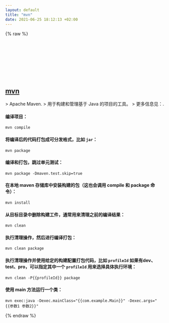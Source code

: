 ```yaml
---
layout: default
title: "mvn"
date: 2021-06-25 18:12:13 +02:00
---
```

{% raw %}
<h2 id="mvn">
  <a href="/zh/common/mvn.html">mvn</a> <a href="#mvn"><svg class="icon">
    <use href="/assets/images/unicode_sprite.svg#link" />
  </svg></a>
</h2>
> Apache Maven.
> 用于构建和管理基于 Java 的项目的工具。
> 更多信息见：<https://maven.apache.org>.

#### 编译项目：
```shell
mvn compile
```
#### 将编译后的代码打包成可分发格式，比如 `jar`：
```shell
mvn package
```
#### 编译和打包，跳过单元测试：
```shell
mvn package -Dmaven.test.skip=true
```
#### 在本地 maven 存储库中安装构建的包（这也会调用 compile 和 package 命令）：
```shell
mvn install
```
#### 从目标目录中删除构建工件，通常用来清理之前的编译结果：
```shell
mvn clean
```
#### 执行清理操作，然后进行编译打包：
```shell
mvn clean package
```
#### 执行清理操作并使用给定的构建配置打包代码，比如 `profileId` 如果有dev、test、pro，可以指定其中一个 `profileId` 用来选择具体执行环境：
```shell
mvn clean -P{{profileId}} package
```
#### 使用 main 方法运行一个类：
```shell
mvn exec:java -Dexec.mainClass="{{com.example.Main}}" -Dexec.args="{{参数1 参数2}}"
```
{% endraw %}